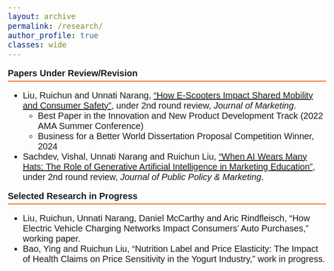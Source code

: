 ```yaml
---
layout: archive
permalink: /research/
author_profile: true
classes: wide
---
```


<style>
  body {
    font-family: Arial;
    font-size: 20px;
  }
  .section-header {
    font-weight: bold;
    font-size: 20px;
    border-bottom: 2px solid #FD5F17;
    padding-bottom: 5px;
  }
</style>

<p class="section-header">Papers Under Review/Revision</p>
<ul>
  <li>
    Liu, Ruichun and Unnati Narang, <a href="https://papers.ssrn.com/sol3/papers.cfm?abstract_id=4075140" target="_blank">“How E-Scooters Impact Shared Mobility and Consumer Safety”</a>, under 2nd round review, <i>Journal of Marketing</i>.
    <ul>
      <li>Best Paper in the Innovation and New Product Development Track (2022 AMA Summer Conference)</li>
      <li>Business for a Better World Dissertation Proposal Competition Winner, 2024</li>
    </ul>
  </li>
  <li>Sachdev, Vishal, Unnati Narang and Ruichun Liu, <a href="https://papers.ssrn.com/sol3/papers.cfm?abstract_id=4977421" target="_blank">“When AI Wears Many Hats: The Role of Generative Artificial Intelligence in Marketing Education”</a>, under 2nd round review, <i>Journal of Public Policy & Marketing</i>.
  </li>
</ul>

<p class="section-header">Selected Research in Progress</p>
<ul>
  <li>Liu, Ruichun, Unnati Narang, Daniel McCarthy and Aric Rindfleisch, “How Electric Vehicle Charging Networks Impact Consumers’ Auto Purchases,” working paper.</li>
  <li>Bao, Ying and Ruichun Liu, “Nutrition Label and Price Elasticity: The Impact of Health Claims on Price Sensitivity in the Yogurt Industry,” work in progress.</li>
</ul>